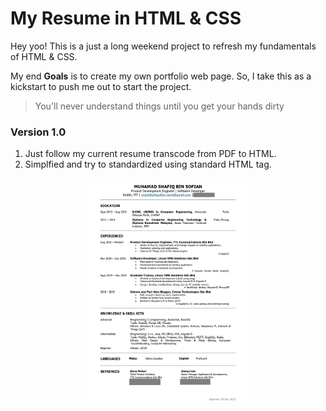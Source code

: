 # My Resume in HTML & CSS
Hey yoo! This is a just a long weekend project to refresh my fundamentals of HTML & CSS.

My end **Goals** is to create my own portfolio web page. So, I take this as a kickstart to push me out to start the project.

> You'll never understand things until you get your hands dirty

### Version 1.0
1. Just follow my current resume transcode from PDF to HTML.
2. Simplfied and try to standardized using standard HTML tag.

<center>
   <img src="./images/my_resume_v1.0.jpg" width="50%" center>
</center>


